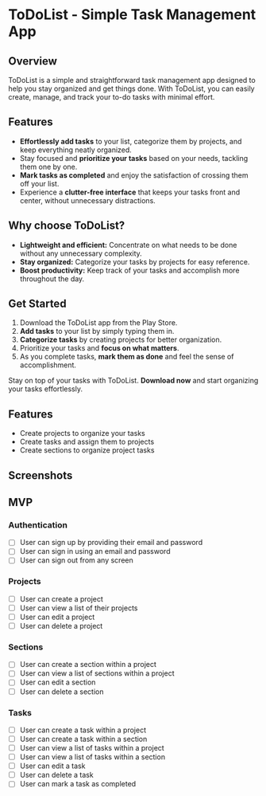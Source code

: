 # ToDoList - Simple Task Management App

## Overview

ToDoList is a simple and straightforward task management app designed to help you stay organized and get things done. With ToDoList, you can easily create, manage, and track your to-do tasks with minimal effort.

## Features

- **Effortlessly add tasks** to your list, categorize them by projects, and keep everything neatly organized.
- Stay focused and **prioritize your tasks** based on your needs, tackling them one by one.
- **Mark tasks as completed** and enjoy the satisfaction of crossing them off your list.
- Experience a **clutter-free interface** that keeps your tasks front and center, without unnecessary distractions.

## Why choose ToDoList?

- **Lightweight and efficient:** Concentrate on what needs to be done without any unnecessary complexity.
- **Stay organized:** Categorize your tasks by projects for easy reference.
- **Boost productivity:** Keep track of your tasks and accomplish more throughout the day.

## Get Started

1. Download the ToDoList app from the Play Store.
2. **Add tasks** to your list by simply typing them in.
3. **Categorize tasks** by creating projects for better organization.
4. Prioritize your tasks and **focus on what matters**.
5. As you complete tasks, **mark them as done** and feel the sense of accomplishment.

Stay on top of your tasks with ToDoList. **Download now** and start organizing your tasks effortlessly.

## Features

- Create projects to organize your tasks
- Create tasks and assign them to projects
- Create sections to organize project tasks

## Screenshots

## MVP

### Authentication

- [ ] User can sign up by providing their email and password
- [ ] User can sign in using an email and password
- [ ] User can sign out from any screen

### Projects

- [ ] User can create a project
- [ ] User can view a list of their projects
- [ ] User can edit a project
- [ ] User can delete a project

### Sections

- [ ] User can create a section within a project
- [ ] User can view a list of sections within a project
- [ ] User can edit a section
- [ ] User can delete a section

### Tasks

- [ ] User can create a task within a project
- [ ] User can create a task within a section
- [ ] User can view a list of tasks within a project
- [ ] User can view a list of tasks within a section
- [ ] User can edit a task
- [ ] User can delete a task
- [ ] User can mark a task as completed
